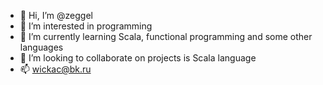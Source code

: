 - 👋 Hi, I’m @zeggel
- 👀 I’m interested in programming
- 🌱 I’m currently learning Scala, functional programming and some other languages
- 💞️ I’m looking to collaborate on projects is Scala language
- 📫 wickac@bk.ru

<!---
zeggel/zeggel is a ✨ special ✨ repository because its `README.md` (this file) appears on your GitHub profile.
You can click the Preview link to take a look at your changes.
--->
